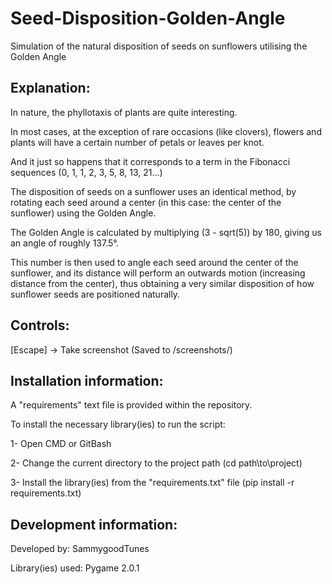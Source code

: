 # Seed-Disposition-Golden-Angle
Simulation of the natural disposition of seeds on sunflowers utilising the Golden Angle

## Explanation:

In nature, the phyllotaxis of plants are quite interesting.


In most cases, at the exception of rare occasions (like clovers), flowers and plants will have a certain number of petals or leaves per knot.


And it just so happens that it corresponds to a term in the Fibonacci sequences (0, 1, 1, 2, 3, 5, 8, 13, 21...)


The disposition of seeds on a sunflower uses an identical method, by rotating each seed around a center (in this case: the center of the sunflower) using the Golden Angle.


The Golden Angle is calculated by multiplying (3 - sqrt(5)) by 180, giving us an angle of roughly 137.5°.


This number is then used to angle each seed around the center of the sunflower, and its distance will perform an outwards motion (increasing distance from the center), thus obtaining a very similar disposition of how sunflower seeds are positioned naturally.


## Controls:

[Escape] -> Take screenshot (Saved to /screenshots/)


## Installation information:

A "requirements" text file is provided within the repository.


To install the necessary library(ies) to run the script:

1- Open CMD or GitBash


2- Change the current directory to the project path (cd path\\to\\project)


3- Install the library(ies) from the "requirements.txt" file (pip install -r requirements.txt)


## Development information:

Developed by: SammygoodTunes


Library(ies) used: Pygame 2.0.1
